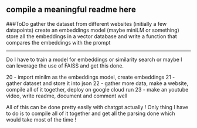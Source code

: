 ## compile a meaningful readme here 

###ToDo
gather the dataset from different websites (initially a few datapoints)
create an embeddings model (maybe miniLM or something)
store all the embeddings in a vector database and 
write a function that compares the embeddings with the prompt 

--- 
Do I have to train a model for embeddings or similarity search or maybe I can leverage the use of FAISS and get this done. 

20 - import minilm as the embeddings model, create embeddings 
21 - gather dataset and store it into json
22 - gather more data, make a website, compile all of it together, deploy on google cloud run
23 - make an youtube video, write readme, document and comment well


All of this can be done pretty easily with chatgpt actually ! Only thing I have to do is to compile all of it together and get all the parsing done which would take most of the time !

